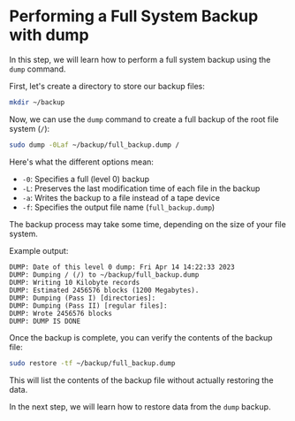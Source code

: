 # Performing a Full System Backup with dump

In this step, we will learn how to perform a full system backup using the `dump` command.

First, let's create a directory to store our backup files:

```bash
mkdir ~/backup
```

Now, we can use the `dump` command to create a full backup of the root file system (`/`):

```bash
sudo dump -0Laf ~/backup/full_backup.dump /
```

Here's what the different options mean:

- `-0`: Specifies a full (level 0) backup
- `-L`: Preserves the last modification time of each file in the backup
- `-a`: Writes the backup to a file instead of a tape device
- `-f`: Specifies the output file name (`full_backup.dump`)

The backup process may take some time, depending on the size of your file system.

Example output:

```
DUMP: Date of this level 0 dump: Fri Apr 14 14:22:33 2023
DUMP: Dumping / (/) to ~/backup/full_backup.dump
DUMP: Writing 10 Kilobyte records
DUMP: Estimated 2456576 blocks (1200 Megabytes).
DUMP: Dumping (Pass I) [directories]:
DUMP: Dumping (Pass II) [regular files]:
DUMP: Wrote 2456576 blocks
DUMP: DUMP IS DONE
```

Once the backup is complete, you can verify the contents of the backup file:

```bash
sudo restore -tf ~/backup/full_backup.dump
```

This will list the contents of the backup file without actually restoring the data.

In the next step, we will learn how to restore data from the `dump` backup.
